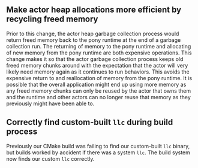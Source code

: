 ## Make actor heap allocations more efficient by recycling freed memory

Prior to this change, the actor heap garbage collection process would return freed memory back to the pony runtime at the end of a garbage collection run. The returning of memory to the pony runtime and allocating of new memory from the pony runtime are both expensive operations. This change makes it so that the actor garbage collection process keeps old freed memory chunks around with the expectation that the actor will very likely need memory again as it continues to run behaviors. This avoids the expensive return to and reallocation of memory from the pony runtime. It is possible that the overall application might end up using more memory as any freed memory chunks can only be reused by the actor that owns them and the runtime and other actors can no longer reuse that memory as they previously might have been able to.

## Correctly find custom-built `llc` during build process

Previously our CMake build was failing to find our custom-built `llc` binary, but builds worked by accident if there was a system `llc`.  The build system now finds our custom `llc` correctly.

